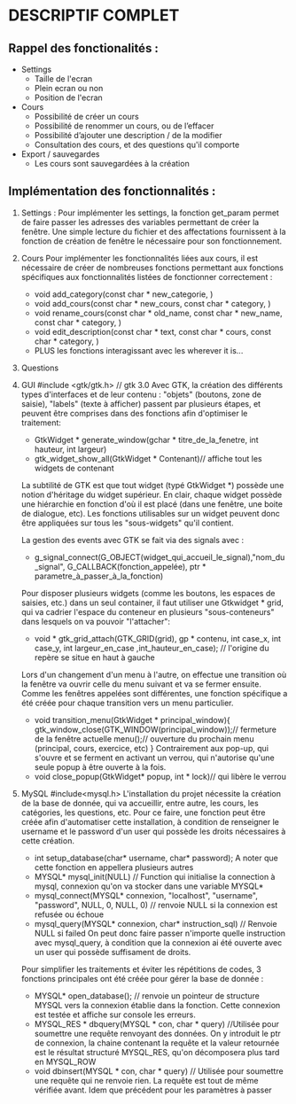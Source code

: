 # DESCRIPTIF COMPLET

## Rappel des fonctionalités :

  * Settings
    * Taille de l'ecran
    * Plein ecran ou non
    * Position de l'ecran
  * Cours
    * Possibilité de créer un cours
    * Possibilité de renommer un cours, ou de l’effacer  
    * Possibilité d’ajouter une description / de la modifier
    * Consultation des cours, et des questions qu'il comporte
  * Export / sauvegardes
    * Les cours sont sauvegardées à la création  


## Implémentation des fonctionnalités :

1. Settings :
   Pour implémenter les settings, la fonction get_param permet de faire passer les adresses des variables permettant de créer la fenêtre. Une simple lecture du fichier et des affectations fournissent à la fonction de création de fenêtre le nécessaire pour son fonctionnement.

2. Cours
   Pour implémenter les fonctionnalités liées aux cours, il est nécessaire de créer de nombreuses fonctions permettant aux fonctions spécifiques aux fonctionnalités listées de fonctionner correctement : 

   * void add_category(const char * new_categorie, <wherever it is saved>)
   * void add_cours(const char * new_cours, const char * category, <wherever it is saved>)
   * void rename_cours(const char * old_name, const char * new_name, const char * category, <wherever it is saved>)
   * void edit_description(const char * text, const char * cours, const char * category, <wherever it is saved>)
   * PLUS les fonctions interagissant avec les wherever it is...

3. Questions
  
4. GUI
  #include <gtk/gtk.h> // gtk 3.0
   Avec GTK, la création des différents types d'interfaces et de leur contenu : "objets" (boutons, zone de saisie), "labels" (texte à afficher) passent par plusieurs étapes, et peuvent être comprises dans des fonctions afin d'optimiser le traitement:
   * GtkWidget * generate_window(gchar * titre_de_la_fenetre, int hauteur, int largeur)
   * gtk_widget_show_all(GtkWidget * Contenant)// affiche tout les widgets de contenant

   La subtilité de GTK est que tout widget (typé GtkWidget *) possède une notion d'héritage du widget supérieur. En clair, chaque widget possède une hiérarchie en fonction d'où il est placé (dans une fenêtre, une boite de dialogue, etc). Les fonctions utilisables sur un widget peuvent donc être appliquées sur tous les "sous-widgets" qu'il contient.

   La gestion des events avec GTK se fait via des signals avec :
   * g_signal_connect(G_OBJECT(widget_qui_accueil_le_signal),"nom_du_signal", G_CALLBACK(fonction_appelée), ptr * parametre_à_passer_à_la_fonction)

   Pour disposer plusieurs widgets (comme les boutons, les espaces de saisies, etc.) dans un seul container, il faut utiliser une Gtkwidget * grid, qui va cadrier l'espace du conteneur en plusieurs "sous-conteneurs" dans lesquels on va pouvoir "l'attacher":
   * void * gtk_grid_attach(GTK_GRID(grid), gp * contenu, int case_x, int case_y, int largeur_en_case ,int_hauteur_en_case); // l'origine du repère se situe en haut à gauche

   Lors d'un changement d'un menu à l'autre, on effectue une transition où la fenêtre va ouvrir celle du menu suivant et va se fermer ensuite. Comme les fenêtres appelées sont différentes, une fonction spécifique a été créée pour chaque transition vers un menu particulier.
   * void transition_menu(GtkWidget * principal_window){
        gtk_window_close(GTK_WINDOW(principal_window));// fermeture de la fenêtre actuelle
        menu();// ouverture du prochain menu (principal, cours, exercice, etc)
     }
   Contrairement aux pop-up, qui s'ouvre et se ferment en activant un verrou, qui n'autorise qu'une seule popup à être ouverte à la fois.
   * void close_popup(GtkWidget* popup, int * lock)// qui libère le verrou

5. MySQL
  #include<mysql.h>
   L'installation du projet nécessite la création de la base de donnée, qui va accueillir, entre autre, les cours, les catégories, les questions, etc. Pour ce faire, une fonction peut être créée afin d'automatiser cette installation, à condition de renseigner le username et le password d'un user qui possède les droits nécessaires à cette création.
   * int setup_database(char* username, char* password);
  A noter que cette fonction en appellera plusieurs autres 
   * MYSQL* mysql_init(NULL) // Function qui initialise la connection à mysql, connexion qu'on va stocker dans une variable MYSQL*
   * mysql_connect(MYSQL* connexion, "localhost", "username", "password", NULL, 0, NULL, 0) // renvoie NULL si la connexion est refusée ou échoue
   * mysql_query(MYSQL* connexion, char* instruction_sql) // Renvoie NULL si failed
   On peut donc faire passer n'importe quelle instruction avec mysql_query, à condition que la connexion ai été ouverte avec un user qui possède suffisament de droits.

   Pour simplifier les traitements et éviter les répétitions de codes, 3 fonctions principales ont été créée pour gérer la base de donnée :
   * MYSQL* open_database(); // renvoie un pointeur de structure MYSQL vers la connexion établie dans la fonction. Cette connexion est testée et affiche sur console les erreurs.
   * MYSQL_RES * dbquery(MYSQL * con, char * query) //Utilisée pour soumettre une requête renvoyant des données. On y introduit le ptr de connexion, la chaine contenant la requête et la valeur retournée est le résultat structuré MYSQL_RES, qu'on décomposera plus tard en MYSQL_ROW
   * void dbinsert(MYSQL * con, char * query) // Utilisée pour soumettre une requête qui ne renvoie rien. La requête est tout de même vérifiée avant. Idem que précédent pour les paramètres à passer
 
